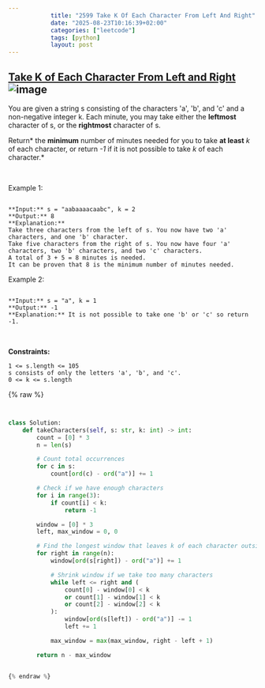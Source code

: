 ```yaml
---
            title: "2599 Take K Of Each Character From Left And Right"
            date: "2025-08-23T10:16:39+02:00"
            categories: ["leetcode"]
            tags: [python]
            layout: post
---
```

            
## [Take K of Each Character From Left and Right](https://leetcode.com/problems/take-k-of-each-character-from-left-and-right) ![image](https://img.shields.io/badge/Difficulty-Medium-orange)

You are given a string s consisting of the characters 'a', 'b', and 'c' and a non-negative integer k. Each minute, you may take either the **leftmost** character of s, or the **rightmost** character of s.

Return* the **minimum** number of minutes needed for you to take **at least** *k* of each character, or return *-1* if it is not possible to take *k* of each character.*

 

Example 1:

```

**Input:** s = "aabaaaacaabc", k = 2
**Output:** 8
**Explanation:** 
Take three characters from the left of s. You now have two 'a' characters, and one 'b' character.
Take five characters from the right of s. You now have four 'a' characters, two 'b' characters, and two 'c' characters.
A total of 3 + 5 = 8 minutes is needed.
It can be proven that 8 is the minimum number of minutes needed.

```

Example 2:

```

**Input:** s = "a", k = 1
**Output:** -1
**Explanation:** It is not possible to take one 'b' or 'c' so return -1.

```

 

**Constraints:**

	1 <= s.length <= 105
	s consists of only the letters 'a', 'b', and 'c'.
	0 <= k <= s.length

{% raw %}


```python


class Solution:
    def takeCharacters(self, s: str, k: int) -> int:
        count = [0] * 3
        n = len(s)

        # Count total occurrences
        for c in s:
            count[ord(c) - ord("a")] += 1

        # Check if we have enough characters
        for i in range(3):
            if count[i] < k:
                return -1

        window = [0] * 3
        left, max_window = 0, 0

        # Find the longest window that leaves k of each character outside
        for right in range(n):
            window[ord(s[right]) - ord("a")] += 1

            # Shrink window if we take too many characters
            while left <= right and (
                count[0] - window[0] < k
                or count[1] - window[1] < k
                or count[2] - window[2] < k
            ):
                window[ord(s[left]) - ord("a")] -= 1
                left += 1

            max_window = max(max_window, right - left + 1)

        return n - max_window


{% endraw %}
```
